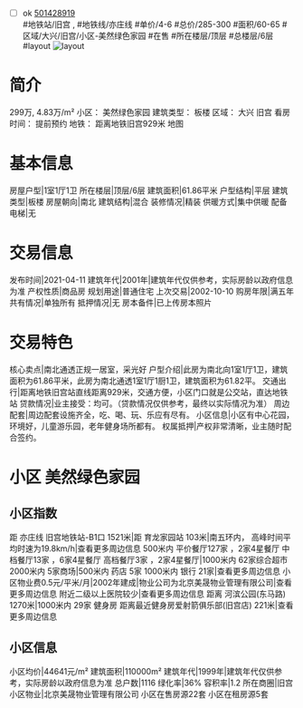 - [ ] ok [501428919](https://bj.5i5j.com/ershoufang/501428919.html)  
 #地铁站/旧宫 ,  #地铁线/亦庄线
#单价/4-6 #总价/285-300 #面积/60-65   #区域/大兴/旧宫/小区-美然绿色家园 #在售 #所在楼层/顶层 #总楼层/6层 #layout 
![layout](http://image2a.5i5j.com/bdir/layout/802d3398906b46ef936b565c67c049a9.jpg_P5.jpg) 
# 简介 
 299万,  4.83万/m² 
小区： 美然绿色家园
建筑类型： 板楼
区域： 大兴 旧宫
看房时间： 提前预约
地铁： 距离地铁旧宫929米 地图
# 基本信息 
 房屋户型|1室1厅1卫
所在楼层|顶层/6层
建筑面积|61.86平米
户型结构|平层
建筑类型|板楼
房屋朝向|南北
建筑结构|混合
装修情况|精装
供暖方式|集中供暖
配备电梯|无
# 交易信息 
 发布时间|2021-04-11
建筑年代|2001年|建筑年代仅供参考，实际房龄以政府信息为准
产权性质|商品房
规划用途|普通住宅
上次交易|2002-10-10
购房年限|满五年
共有情况|单独所有
抵押情况|无
房本备件|已上传房本照片
# 交易特色 
 核心卖点|南北通透正规一居室，采光好
户型介绍|此房为南北向1室1厅1卫，建筑面积为61.86平米，此房为南北通透1室1厅1厨1卫，建筑面积为61.82平。
交通出行|距离地铁旧宫站直线距离929米，交通方便，小区门口就是公交站，直达地铁站
贷款情况|业主接受：均可。（贷款情况仅供参考，最终以实际情况为准）
周边配套|周边配套设施齐全，吃、喝、玩、乐应有尽有。
小区信息|小区有中心花园，环境好，儿童游乐园，老年健身场所都有。
权属抵押|产权非常清晰，业主随时配合签约。
# 小区 美然绿色家园
## 小区指数 
 距 亦庄线 旧宫地铁站-B1口 1521米|距 育龙家园站 103米|南五环内， 高峰时间平均时速为19.8km/h|查看更多周边信息
500米内 平价餐厅127家 ，2家4星餐厅
中档餐厅13家 ，6家4星餐厅
高档餐厅3家 ，2家4星餐厅|1000米内 62家综合超市
2000米内 5家商场|500米内 药店 5家
1000米内 银行 21家|查看更多周边信息
小区物业费0.5元/平米/月|2002年建成|物业公司为北京美晟物业管理有限公司|查看更多周边信息
附近二级以上医院较少|查看更多周边信息
距离 河滨公园(东马路) 1270米|1000米内 29家 健身房
距离最近健身房爱射箭俱乐部(旧宫店) 221米|查看更多周边信息
## 小区信息 
 小区均价|44641元/m²
建筑面积|110000m²
建筑年代|1999年|建筑年代仅供参考，实际房龄以政府信息为准
总户数|1116
绿化率|36%
容积率|1.2
所在商圈|旧宫
小区物业|北京美晟物业管理有限公司
小区在售房源22套
小区在租房源5套

